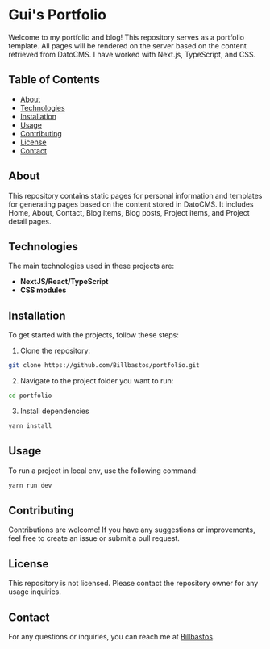 # Gui's Portfolio

Welcome to my portfolio and blog! This repository serves as a portfolio template.
All pages will be rendered on the server based on the content retrieved from DatoCMS.
I have worked with Next.js, TypeScript, and CSS.

## Table of Contents

- [About](#about)
- [Technologies](#technologies)
- [Installation](#installation)
- [Usage](#usage)
- [Contributing](#contributing)
- [License](#license)
- [Contact](#contact)

## About

This repository contains static pages for personal information and templates for generating pages based on the content stored in DatoCMS.
It includes Home, About, Contact, Blog items, Blog posts, Project items, and Project detail pages.

## Technologies

The main technologies used in these projects are:

- **NextJS/React/TypeScript**
- **CSS modules**

## Installation

To get started with the projects, follow these steps:

1. Clone the repository:

```sh
git clone https://github.com/Billbastos/portfolio.git
```

2. Navigate to the project folder you want to run:

```sh
cd portfolio
```

3. Install dependencies

```sh
yarn install
```

## Usage

To run a project in local env, use the following command:

```sh
yarn run dev
```

## Contributing

Contributions are welcome! If you have any suggestions or improvements, feel free to create an issue or submit a pull request.

## License

This repository is not licensed. Please contact the repository owner for any usage inquiries.

## Contact

For any questions or inquiries, you can reach me at [Billbastos](https://github.com/Billbastos).
